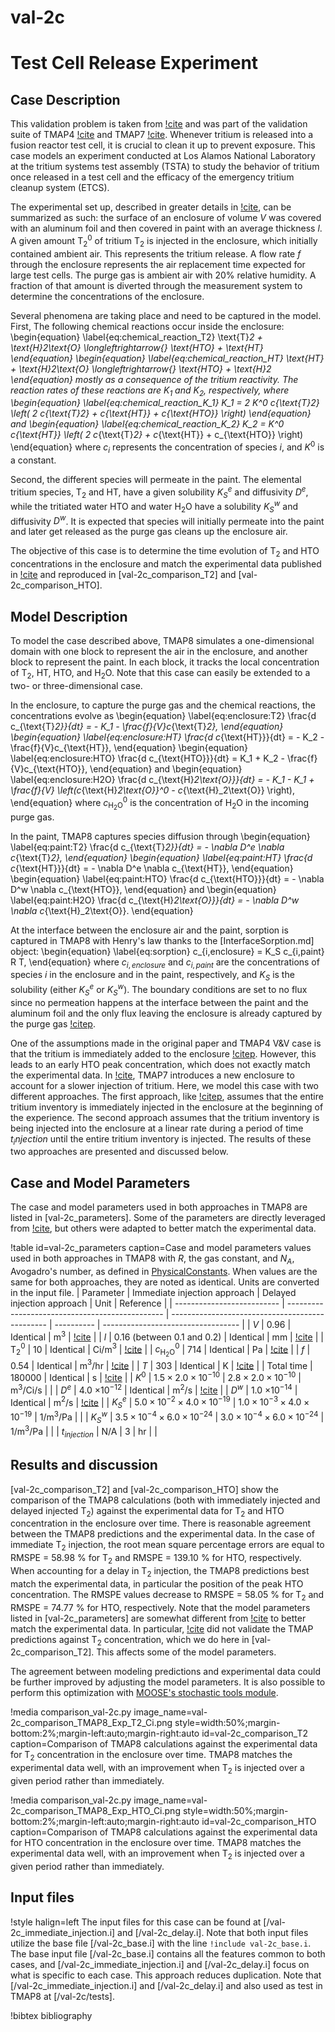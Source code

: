 # val-2c

# Test Cell Release Experiment

## Case Description

This validation problem is taken from [!cite](Holland1986) and was part of the validation suite of TMAP4 [!cite](longhurst1992verification) and TMAP7 [!cite](ambrosek2008verification).
Whenever tritium is released into a fusion reactor test cell, it is crucial to clean it up to prevent exposure.
This case models an experiment conducted at Los Alamos National Laboratory at the tritium systems test assembly (TSTA) to study the behavior of tritium once released in a test cell and the efficacy of the emergency tritium cleanup system (ETCS).

The experimental set up, described in greater details in [!cite](Holland1986), can be summarized as such:
the surface of an enclosure of volume $V$ was covered with an aluminum foil and then covered in paint with an average thickness $l$.
A given amount T$_2^0$ of tritium T$_2$ is injected in the enclosure, which initially contained ambient air.
This represents the tritium release.
A flow rate $f$ through the enclosure represents the air replacement time expected for large test cells.
The purge gas is ambient air with 20% relative humidity.
A fraction of that amount is diverted through the measurement system to determine the concentrations of the enclosure.

Several phenomena are taking place and need to be captured in the model.
First, The following chemical reactions occur inside the enclosure:
\begin{equation} \label{eq:chemical_reaction_T2}
\text{T}_2 + \text{H}_2\text{O} \longleftrightarrow{} \text{HTO} + \text{HT}
\end{equation}
\begin{equation} \label{eq:chemical_reaction_HT}
\text{HT} + \text{H}_2\text{O} \longleftrightarrow{} \text{HTO} + \text{H}_2
\end{equation}
mostly as a consequence of the tritium reactivity. The reaction rates of these reactions are $K_1$ and $K_2$, respectively, where
\begin{equation} \label{eq:chemical_reaction_K_1}
K_1 = 2 K^0 c_{\text{T}_2} \left( 2 c_{\text{T}_2} + c_{\text{HT}} + c_{\text{HTO}} \right)
\end{equation}
and
\begin{equation} \label{eq:chemical_reaction_K_2}
K_2 = K^0 c_{\text{HT}} \left( 2 c_{\text{T}_2} + c_{\text{HT}} + c_{\text{HTO}} \right)
\end{equation}
where $c_i$ represents the concentration of species $i$, and $K^0$ is a constant.

Second, the different species will permeate in the paint.
The elemental tritium species, T$_2$ and HT, have a given solubility $K_S^e$ and diffusivity $D^e$, while the tritiated water HTO and water H$_2$O have a solubility $K_S^w$ and diffusivity $D^w$.
It is expected that species will initially permeate into the paint and later get released as the purge gas cleans up the enclosure air.

The objective of this case is to determine the time evolution of T$_2$ and HTO concentrations in the enclosure and match the experimental data published in [!cite](Holland1986) and reproduced in [val-2c_comparison_T2] and [val-2c_comparison_HTO].

## Model Description

To model the case described above, TMAP8 simulates a one-dimensional domain with one block to represent the air in the enclosure, and another block to represent the paint.
In each block, it tracks the local concentration of T$_2$, HT, HTO, and H$_2$O.
Note that this case can easily be extended to a two- or three-dimensional case.

In the enclosure, to capture the purge gas and the chemical reactions, the concentrations evolve as
\begin{equation} \label{eq:enclosure:T2}
\frac{d c_{\text{T}_2}}{dt} = - K_1 - \frac{f}{V}c_{\text{T}_2},
\end{equation}
\begin{equation} \label{eq:enclosure:HT}
\frac{d c_{\text{HT}}}{dt} = - K_2 - \frac{f}{V}c_{\text{HT}},
\end{equation}
\begin{equation} \label{eq:enclosure:HTO}
\frac{d c_{\text{HTO}}}{dt} = K_1 + K_2 - \frac{f}{V}c_{\text{HTO}},
\end{equation}
and
\begin{equation} \label{eq:enclosure:H2O}
\frac{d c_{\text{H}_2\text{O}}}{dt} = - K_1 - K_1 + \frac{f}{V} \left(c_{\text{H}_2\text{O}}^0 - c_{\text{H}_2\text{O}} \right),
\end{equation}
where $c_{\text{H}_2\text{O}}^0$ is the concentration of H$_2$O in the incoming purge gas.

In the paint, TMAP8 captures species diffusion through
\begin{equation} \label{eq:paint:T2}
\frac{d c_{\text{T}_2}}{dt} = - \nabla D^e \nabla c_{\text{T}_2},
\end{equation}
\begin{equation} \label{eq:paint:HT}
\frac{d c_{\text{HT}}}{dt} = - \nabla D^e \nabla c_{\text{HT}},
\end{equation}
\begin{equation} \label{eq:paint:HTO}
\frac{d c_{\text{HTO}}}{dt} = - \nabla D^w \nabla c_{\text{HTO}},
\end{equation}
and
\begin{equation} \label{eq:paint:H2O}
\frac{d c_{\text{H}_2\text{O}}}{dt} = - \nabla D^w \nabla  c_{\text{H}_2\text{O}}.
\end{equation}

At the interface between the enclosure air and the paint, sorption is captured in TMAP8 with Henry's law thanks to the  [InterfaceSorption.md] object:
\begin{equation} \label{eq:sorption}
c_{i,enclosure} = K_S c_{i,paint} R T,
\end{equation}
where $c_{i,enclosure}$ and $c_{i,paint}$ are the concentrations of species $i$ in the enclosure and in the paint, respectively, and $K_S$ is the solubility (either $K_S^e$ or $K_S^w$).
The boundary conditions are set to no flux since no permeation happens at the interface between the paint and the aluminum foil and the only flux leaving the enclosure is already captured by the purge gas [!citep](Holland1986).

One of the assumptions made in the original paper and TMAP4 V&V case is that the tritium is immediately added to the enclosure [!citep](Holland1986,longhurst1992verification).
However, this leads to an early HTO peak concentration, which does not exactly match the experimental data.
In [!cite](ambrosek2008verification), TMAP7 introduces a new enclosure to account for a slower injection of tritium.
Here, we model this case with two different approaches.
The first approach, like [!citep](Holland1986,longhurst1992verification), assumes that the entire tritium inventory is immediately injected in the enclosure at the beginning of the experience.
The second approach assumes that the tritium inventory is being injected into the enclosure at a linear rate during a period of time $t_injection$ until the entire tritium inventory is injected.
The results of these two approaches are presented and discussed below.


## Case and Model Parameters

The case and model parameters used in both approaches in TMAP8 are listed in [val-2c_parameters]. Some of the parameters are directly leveraged from [!cite](Holland1986,longhurst1992verification,ambrosek2008verification), but others were adapted to better match the experimental data.


!table id=val-2c_parameters caption=Case and model parameters values used in both approaches in TMAP8 with $R$, the gas constant, and $N_A$, Avogadro's number, as defined in [PhysicalConstants](source/utils/PhysicalConstants.md). When values are the same for both approaches, they are noted as identical. Units are converted in the input file.
| Parameter                  | Immediate injection approach                    | Delayed injection approach                      | Unit       | Reference                          |
| -------------------------- | ----------------------------------------------- | ----------------------------------------------- | ---------- | ---------------------------------- |
| $V$                        | 0.96                                            | Identical                                       | m$^3$      | [!cite](Holland1986)               |
| $l$                        | 0.16 (between 0.1 and 0.2)                      | Identical                                       | mm         | [!cite](Holland1986)               |
| T$_2^0$                    | 10                                              | Identical                                       | Ci/m$^{3}$ | [!cite](Holland1986)               |
| $c_{\text{H}_2\text{O}}^0$ | 714                                             | Identical                                       | Pa         | [!cite](longhurst1992verification) |
| $f$                        | 0.54                                            | Identical                                       | m$^3$/hr   | [!cite](Holland1986)               |
| $T$                        | 303                                             | Identical                                       | K          | [!cite](Holland1986)               |
| Total time                 | 180000                                          | Identical                                       | s          | [!cite](Holland1986)               |
| $K^0$                      | $1.5 \times 2.0 \times 10^{-10}$                | $2.8 \times 2.0 \times 10^{-10}$                | m$^3$/Ci/s |                                    |
| $D^e$                      | 4.0 $\times 10^{-12}$                           | Identical                                       | m$^2$/s    | [!cite](Holland1986)               |
| $D^w$                      | 1.0 $\times 10^{-14}$                           | Identical                                       | m$^2$/s    | [!cite](Holland1986)               |
| $K_S^e$                    | $5.0 \times 10^{-2} \times 4.0 \times 10^{-19}$ | $1.0 \times 10^{-3} \times 4.0 \times 10^{-19}$ | 1/m$^3$/Pa |                                    |
| $K_S^w$                    | $3.5 \times 10^{-4} \times 6.0 \times 10^{-24}$ | $3.0 \times 10^{-4} \times 6.0 \times 10^{-24}$ | 1/m$^3$/Pa |                                    |
| $t_{injection}$            | N/A                                             | 3                                               | hr         |                                    |

## Results and discussion

[val-2c_comparison_T2] and [val-2c_comparison_HTO] show the comparison of the TMAP8 calculations (both with immediately injected and delayed injected T$_2$) against the experimental data for T$_2$ and HTO concentration in the enclosure over time.
There is reasonable agreement between the TMAP8 predictions and the experimental data.
In the case of immediate T$_2$ injection,  the root mean square percentage errors are equal to RMSPE = 58.98 % for T$_2$ and RMSPE = 139.10 % for HTO, respectively.
When accounting for a delay in T$_2$ injection, the TMAP8 predictions best match the experimental data, in particular the position of the peak HTO concentration. The RMSPE values decrease to RMSPE = 58.05 % for T$_2$ and RMSPE = 74.77 % for HTO, respectively.
Note that the model parameters listed in [val-2c_parameters] are somewhat different from [!cite](Holland1986,longhurst1992verification,ambrosek2008verification) to better match the experimental data.
In particular, [!cite](longhurst1992verification,ambrosek2008verification) did not validate the TMAP predictions against T$_2$ concentration, which we do here in [val-2c_comparison_T2].
This affects some of the model parameters.

The agreement between modeling predictions and experimental data could be further improved by adjusting the model parameters.
It is also possible to perform this optimization with [MOOSE's stochastic tools module](https://mooseframework.inl.gov/modules/stochastic_tools/index.html).

!media comparison_val-2c.py
       image_name=val-2c_comparison_TMAP8_Exp_T2_Ci.png
       style=width:50%;margin-bottom:2%;margin-left:auto;margin-right:auto
       id=val-2c_comparison_T2
       caption=Comparison of TMAP8 calculations against the experimental data for T$_2$ concentration in the enclosure over time. TMAP8 matches the experimental data well, with an improvement when T$_2$ is injected over  a given period rather than immediately.

!media comparison_val-2c.py
       image_name=val-2c_comparison_TMAP8_Exp_HTO_Ci.png
       style=width:50%;margin-bottom:2%;margin-left:auto;margin-right:auto
       id=val-2c_comparison_HTO
       caption=Comparison of TMAP8 calculations against the experimental data for HTO concentration in the enclosure over time. TMAP8 matches the experimental data well, with an improvement when T$_2$ is injected over a given period rather than immediately.

## Input files

!style halign=left
The input files for this case can be found at [/val-2c_immediate_injection.i] and [/val-2c_delay.i]. Note that both input files utilize the base file [/val-2c_base.i] with the line `!include val-2c_base.i`. The base input file [/val-2c_base.i] contains all the features common to both cases, and [/val-2c_immediate_injection.i] and [/val-2c_delay.i] focus on what is specific to each case. This approach reduces duplication. Note that [/val-2c_immediate_injection.i] and [/val-2c_delay.i] and also used as test in TMAP8 at [/val-2c/tests].

!bibtex bibliography
